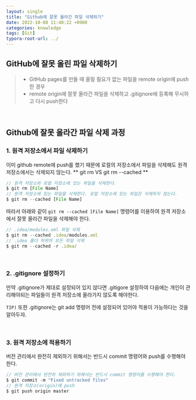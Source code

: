 ```yaml
---
layout: single
title: "Github에 잘못 올라간 파일 삭제하기"
date: 2022-10-08 11:40:22 +0900
categories: knowledge
tags: [Git]
typora-root-url: ../
---
```



## GitHub에 잘못 올린 파일 삭제하기
> - GitHub pages를 만들 때 올릴 필요가 없는 파일을 remote origin에 push한 경우
> - remote origin에 잘못 올라간 파일을 삭제하고 .gitignore에 등록해 무시하고 다시 push한다

<br>

## Github에 잘못 올라간 파일 삭제 과정
### 1. 원격 저장소에서 파일 삭제하기

이미 github remote에 push를 했기 때문에 로컬의 저장소에서 파일을 삭제해도 원격 저장소에서는 삭제되지 않는다.
** git rm VS git rm --cached **
~~~javascript
// 원격 저장소와 로컬 저장소에 있는 파일을 삭제한다.
$ git rm [File Name]
// 원격 저장소에 있는 파일을 삭제한다. 로컬 저장소에 있는 파일은 삭제하지 않는다.
$ git rm --cached [File Name]
~~~

따라서 아래와 같이 `git rm --cached [File Name]` 명령어를 이용하여 원격 저장소에서 잘못 올라간 파일을 삭제해야 한다.

~~~javascript
// .idea/modules.xml 파일 삭제
$ git rm --cached .idea/modules.xml
// .idea 폴더 하위의 모든 파일 삭제 
$ git rm --cached -r .idea/
~~~

<br>

### 2. .gitignore 설정하기
만약 .gitignore가 제대로 설정되어 있지 않다면 .gitigore 설정하여 다음에는 개인이 관리해야되는 파일들이 원격 저장소에 올라가지 않도록 해야한다. 

`TIP)` 또한 .gitignore는 git add 명령어 전에 설정되어 있어야 적용이 가능하다는 것을 알아두자.

<br>

### 3. 원격 저장소에 적용하기
버전 관리에서 완전히 제외하기 위해서는 반드시 commit 명령어와 push를 수행해야 한다.

~~~javascript
// 버전 관리에서 완전히 제외하기 위해서는 반드시 commit 명령어를 수행해야 한다.
$ git commit -m "Fixed untracked files"
// 원격 저장소(origin)에 push
$ git push origin master
~~~

<br>
